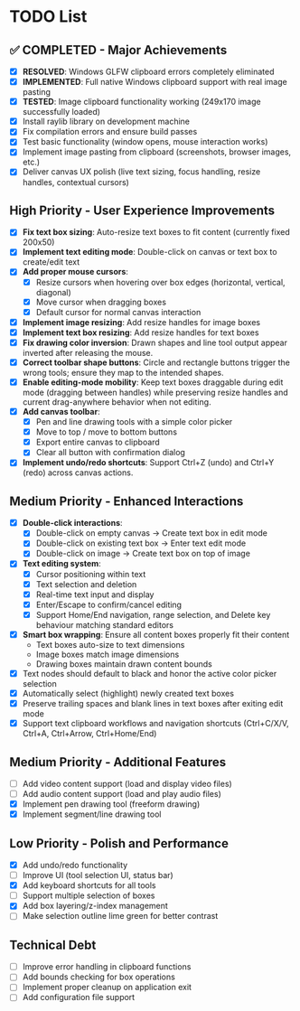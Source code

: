 # TODO List

## ✅ COMPLETED - Major Achievements
- [x] **RESOLVED**: Windows GLFW clipboard errors completely eliminated
- [x] **IMPLEMENTED**: Full native Windows clipboard support with real image pasting
- [x] **TESTED**: Image clipboard functionality working (249x170 image successfully loaded)
- [x] Install raylib library on development machine
- [x] Fix compilation errors and ensure build passes
- [x] Test basic functionality (window opens, mouse interaction works)
- [x] Implement image pasting from clipboard (screenshots, browser images, etc.)
- [x] Deliver canvas UX polish (live text sizing, focus handling, resize handles, contextual cursors)

## High Priority - User Experience Improvements
- [x] **Fix text box sizing**: Auto-resize text boxes to fit content (currently fixed 200x50)
- [x] **Implement text editing mode**: Double-click on canvas or text box to create/edit text
- [x] **Add proper mouse cursors**:
  - [x] Resize cursors when hovering over box edges (horizontal, vertical, diagonal)
  - [x] Move cursor when dragging boxes
  - [x] Default cursor for normal canvas interaction
- [x] **Implement image resizing**: Add resize handles for image boxes
- [x] **Implement text box resizing**: Add resize handles for text boxes
- [x] **Fix drawing color inversion**: Drawn shapes and line tool output appear inverted after releasing the mouse.
- [x] **Correct toolbar shape buttons**: Circle and rectangle buttons trigger the wrong tools; ensure they map to the intended shapes.
- [x] **Enable editing-mode mobility**: Keep text boxes draggable during edit mode (dragging between handles) while preserving resize handles and current drag-anywhere behavior when not editing.
- [x] **Add canvas toolbar**:
  - [x] Pen and line drawing tools with a simple color picker
  - [x] Move to top / move to bottom buttons
  - [x] Export entire canvas to clipboard
  - [x] Clear all button with confirmation dialog
- [x] **Implement undo/redo shortcuts**: Support Ctrl+Z (undo) and Ctrl+Y (redo) across canvas actions.

## Medium Priority - Enhanced Interactions
- [x] **Double-click interactions**:
  - [x] Double-click on empty canvas → Create text box in edit mode
  - [x] Double-click on existing text box → Enter text edit mode
  - [x] Double-click on image → Create text box on top of image
- [x] **Text editing system**:
  - [x] Cursor positioning within text
  - [x] Text selection and deletion
  - [x] Real-time text input and display
  - [x] Enter/Escape to confirm/cancel editing
  - [x] Support Home/End navigation, range selection, and Delete key behaviour matching standard editors
- [x] **Smart box wrapping**: Ensure all content boxes properly fit their content
  - Text boxes auto-size to text dimensions
  - Image boxes match image dimensions
  - Drawing boxes maintain drawn content bounds
- [x] Text nodes should default to black and honor the active color picker selection
- [x] Automatically select (highlight) newly created text boxes
- [x] Preserve trailing spaces and blank lines in text boxes after exiting edit mode
- [x] Support text clipboard workflows and navigation shortcuts (Ctrl+C/X/V, Ctrl+A, Ctrl+Arrow, Ctrl+Home/End)

## Medium Priority - Additional Features
- [ ] Add video content support (load and display video files)
- [ ] Add audio content support (load and play audio files)
- [x] Implement pen drawing tool (freeform drawing)
- [x] Implement segment/line drawing tool

## Low Priority - Polish and Performance
- [x] Add undo/redo functionality
- [ ] Improve UI (tool selection UI, status bar)
- [x] Add keyboard shortcuts for all tools
- [ ] Support multiple selection of boxes
- [x] Add box layering/z-index management
- [ ] Make selection outline lime green for better contrast

## Technical Debt
- [ ] Improve error handling in clipboard functions
- [ ] Add bounds checking for box operations
- [ ] Implement proper cleanup on application exit
- [ ] Add configuration file support
